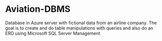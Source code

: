 # Aviation-DBMS
Database in Azure server with fictional data from an airline company. The goal is to create and do table manipulations with queries and also do an ERD using Microsoft SQL Server Management

